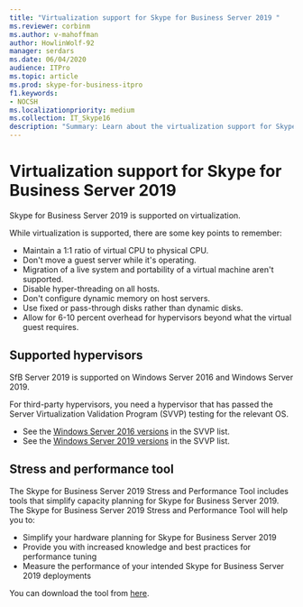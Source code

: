 ```yaml
---
title: "Virtualization support for Skype for Business Server 2019 "
ms.reviewer: corbinm
ms.author: v-mahoffman
author: HowlinWolf-92
manager: serdars
ms.date: 06/04/2020
audience: ITPro
ms.topic: article
ms.prod: skype-for-business-itpro
f1.keywords:
- NOCSH
ms.localizationpriority: medium
ms.collection: IT_Skype16
description: "Summary: Learn about the virtualization support for Skype for Business Server 2019."
---
```


# Virtualization support for Skype for Business Server 2019

Skype for Business Server 2019 is supported on virtualization.

While virtualization is supported, there are some key points to remember:

- Maintain a 1:1 ratio of virtual CPU to physical CPU.
- Don't move a guest server while it's operating.
- Migration of a live system and portability of a virtual machine aren't supported.
- Disable hyper-threading on all hosts.
- Don't configure dynamic memory on host servers.
- Use fixed or pass-through disks rather than dynamic disks.
- Allow for 6-10 percent overhead for hypervisors beyond what the virtual guest requires.

## Supported hypervisors

SfB Server 2019 is supported on Windows Server 2016 and Windows Server 2019.

For third-party hypervisors, you need a hypervisor that has passed the Server Virtualization Validation Program (SVVP) testing for the relevant OS.

- See the [Windows Server 2016 versions](https://www.windowsservercatalog.com/results.aspx?&bCatID=1521&cpID=0&avc=86&ava=88&avt=0&avq=0&OR=1&PGS=25) in the SVVP list.
- See the [Windows Server 2019 versions](https://www.windowsservercatalog.com/results.aspx?&bCatID=1521&cpID=0&avc=86&ava=130&avt=0&avq=0&OR=1&PGS=25) in the SVVP list.

## Stress and performance tool

The Skype for Business Server 2019 Stress and Performance Tool includes tools that simplify capacity planning for Skype for Business Server 2019. The Skype for Business Server 2019 Stress and Performance Tool will help you to:

- Simplify your hardware planning for Skype for Business Server 2019
- Provide you with increased knowledge and best practices for performance tuning
- Measure the performance of your intended Skype for Business Server 2019 deployments
 
You can download the tool from [here](https://www.microsoft.com/download/details.aspx?id=101447).
